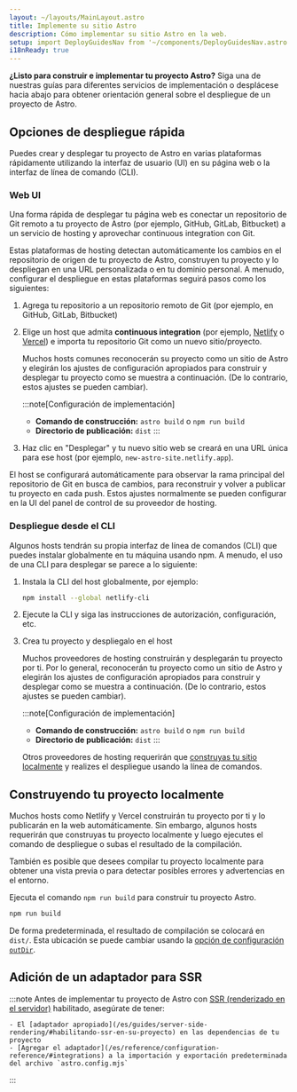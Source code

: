 ```yaml
---
layout: ~/layouts/MainLayout.astro
title: Implemente su sitio Astro
description: Cómo implementar su sitio Astro en la web.
setup: import DeployGuidesNav from '~/components/DeployGuidesNav.astro';
i18nReady: true
---
```

**¿Listo para construir e implementar tu proyecto Astro?** Siga una de nuestras guías para diferentes servicios de implementación o desplácese hacia abajo para obtener orientación general sobre el despliegue de un proyecto de Astro.

<DeployGuidesNav />

## Opciones de despliegue rápida

Puedes crear y desplegar tu proyecto de Astro en varias plataformas rápidamente utilizando la interfaz de usuario (UI) en su página web o la interfaz de línea de comando (CLI).

### Web UI 

Una forma rápida de desplegar tu página web es conectar un repositorio de Git remoto a tu proyecto de Astro (por ejemplo, GitHub, GitLab, Bitbucket) a un servicio de hosting y aprovechar continuous integration con Git.

Estas plataformas de hosting detectan automáticamente los cambios en el repositorio de origen de tu proyecto de Astro, construyen tu proyecto y lo despliegan en una URL personalizada o en tu dominio personal. A menudo, configurar el despliegue en estas plataformas seguirá pasos como los siguientes:

1. Agrega tu repositorio a un repositorio remoto de Git (por ejemplo, en GitHub, GitLab, Bitbucket)

1. Elige un host que admita **continuous integration** (por ejemplo, [Netlify](/es/guides/deploy/netlify/) o [Vercel](/es/guides/deploy/vercel/)) e importa tu repositorio Git como un nuevo sitio/proyecto.

    Muchos hosts comunes reconocerán su proyecto como un sitio de Astro y elegirán los ajustes de configuración apropiados para construir y desplegar tu proyecto como se muestra a continuación. (De lo contrario, estos ajustes se pueden cambiar).

    :::note[Configuración de implementación]
    - **Comando de construcción:** `astro build` o `npm run build`
    - **Directorio de publicación:** `dist`
    :::

1. Haz clic en "Desplegar" y tu nuevo sitio web se creará en una URL única para ese host (por ejemplo, `new-astro-site.netlify.app`).


El host se configurará automáticamente para observar la rama principal del repositorio de Git en busca de cambios, para reconstruir y volver a publicar tu proyecto en cada push. Estos ajustes normalmente se pueden configurar en la UI del panel de control de su proveedor de hosting.

### Despliegue desde el CLI

Algunos hosts tendrán su propia interfaz de línea de comandos (CLI) que puedes instalar globalmente en tu máquina usando npm. A menudo, el uso de una CLI para desplegar se parece a lo siguiente:

1. Instala la CLI del host globalmente, por ejemplo:

    ```bash
    npm install --global netlify-cli
    ```

1. Ejecute la CLI y siga las instrucciones de autorización, configuración, etc.

1. Crea tu proyecto y despliegalo en el host

    Muchos proveedores de hosting construirán y desplegarán tu proyecto por ti. Por lo general, reconocerán tu proyecto como un sitio de Astro y elegirán los ajustes de configuración apropiados para construir y desplegar como se muestra a continuación. (De lo contrario, estos ajustes se pueden cambiar).

    :::note[Configuración de implementación]
    - **Comando de construcción:** `astro build` o `npm run build`
    - **Directorio de publicación:** `dist`
    :::


    Otros proveedores de hosting requerirán que [construyas tu sitio localmente](#construyendo-tu-proyecto-localmente) y realizes el despliegue usando la línea de comandos.

## Construyendo tu proyecto localmente

Muchos hosts como Netlify y Vercel construirán tu proyecto por ti y lo publicarán en la web automáticamente. Sin embargo, algunos hosts requerirán que construyas tu proyecto localmente y luego ejecutes el comando de despliegue o subas el resultado de la compilación.

También es posible que desees compilar tu proyecto localmente para obtener una vista previa o para detectar posibles errores y advertencias en el entorno.

Ejecuta el comando `npm run build` para construir tu proyecto Astro.

```bash
npm run build
```

De forma predeterminada, el resultado de compilación se colocará en `dist/`. Esta ubicación se puede cambiar usando la [opción de configuración `outDir`](/es/reference/configuration-reference/#outdir). 

## Adición de un adaptador para SSR

:::note
Antes de implementar tu proyecto de Astro con [SSR (renderizado en el servidor)](/es/guides/server-side-rendering/) habilitado, asegúrate de tener:

    - El [adaptador apropiado](/es/guides/server-side-rendering/#habilitando-ssr-en-su-proyecto) en las dependencias de tu proyecto
    - [Agregar el adaptador](/es/reference/configuration-reference/#integrations) a la importación y exportación predeterminada del archivo `astro.config.mjs`
:::

